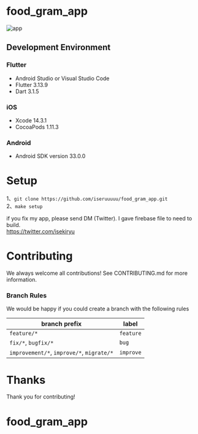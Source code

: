 # food_gram_app

![app](https://github.com/iseruuuuu/food_gram_app/assets/67954894/4e5198cf-be5c-46e2-8490-fc32f689121e)


## Development Environment

### Flutter

- Android Studio or Visual Studio Code
- Flutter 3.13.9
- Dart 3.1.5


### iOS

- Xcode 14.3.1
- CocoaPods 1.11.3

### Android

- Android SDK version 33.0.0

# Setup

1、`git clone https://github.com/iseruuuuu/food_gram_app.git`  
2、`make setup`

if you fix my app, please send DM (Twitter). I gave firebase file to need to build.  
https://twitter.com/isekiryu

# Contributing

We always welcome all contributions! See CONTRIBUTING.md for more information.

### Branch Rules

We would be happy if you could create a branch with the following rules

| branch prefix | label |
| -- | -- |
| `feature/*` | `feature` |
| `fix/*`, `bugfix/*` | `bug` |
| `improvement/*`, `improve/*`, `migrate/*` | `improve` |


# Thanks

Thank you for contributing!

# food_gram_app
